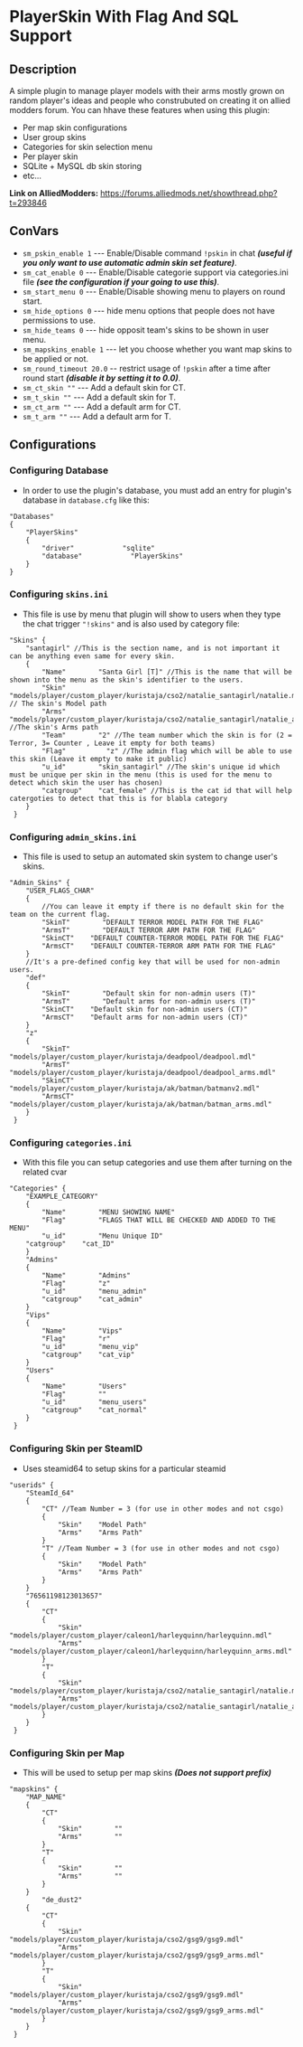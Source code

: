 # PlayerSkin With Flag And SQL Support

## Description
A simple plugin to manage player models with their arms mostly grown on random player's ideas and people who construbuted on creating it on allied modders forum.
You can hhave these features when using this plugin:
- Per map skin configurations
- User group skins
- Categories for skin selection menu
- Per player skin
- SQLite + MySQL db skin storing
- etc...

**Link on AlliedModders:** https://forums.alliedmods.net/showthread.php?t=293846

## ConVars
- `sm_pskin_enable 1` --- Enable/Disable command `!pskin` in chat ***(useful if you only want to use automatic admin skin set feature)***.
- `sm_cat_enable 0` --- Enable/Disable categorie support via categories.ini file ***(see the configuration if your going to use this)***.
- `sm_start_menu 0` --- Enable/Disable showing menu to players on round start.
- `sm_hide_options 0` --- hide menu options that people does not have permissions to use.
- `sm_hide_teams 0` --- hide opposit team's skins to be shown in user menu.
- `sm_mapskins_enable 1` --- let you choose whether you want map skins to be applied or not.
- `sm_round_timeout 20.0` -- restrict usage of `!pskin` after a time after round start ***(disable it by setting it to 0.0)***.
- `sm_ct_skin ""` --- Add a default skin for CT.
- `sm_t_skin ""` ---  Add a default skin for T.
- `sm_ct_arm ""` --- Add a default arm for CT.
- `sm_t_arm ""` --- Add a default arm for T.

## Configurations

### Configuring Database
- In order to use the plugin's database, you must add an entry for plugin's database in `database.cfg` like this:
```
"Databases"
{
    "PlayerSkins"
    {
        "driver"            "sqlite"
        "database"            "PlayerSkins"
    }
}
```

### Configuring `skins.ini`
- This file is use by menu that plugin will show to users when they type the chat trigger `"!skins"` and is also used by category file:
```
"Skins" {
    "santagirl" //This is the section name, and is not important it can be anything even same for every skin.
    {
        "Name"        "Santa Girl [T]" //This is the name that will be shown into the menu as the skin's identifier to the users.
        "Skin"        "models/player/custom_player/kuristaja/cso2/natalie_santagirl/natalie.mdl" // The skin's Model path
        "Arms"        "models/player/custom_player/kuristaja/cso2/natalie_santagirl/natalie_arms.mdl" //The skin's Arms path
        "Team"        "2" //The team number which the skin is for (2 = Terror, 3= Counter , Leave it empty for both teams)
        "Flag"          "z" //The admin flag which will be able to use this skin (Leave it empty to make it public)
        "u_id"        "skin_santagirl" //The skin's unique id which must be unique per skin in the menu (this is used for the menu to detect which skin the user has chosen)
        "catgroup"    "cat_female" //This is the cat id that will help catergoties to detect that this is for blabla category
    }
 } 
```

### Configuring `admin_skins.ini`
- This file is used to setup an automated skin system to change user's skins.
```
"Admin_Skins" {
    "USER_FLAGS_CHAR"
    {
        //You can leave it empty if there is no default skin for the team on the current flag.
        "SkinT"        "DEFAULT TERROR MODEL PATH FOR THE FLAG"
        "ArmsT"        "DEFAULT TERROR ARM PATH FOR THE FLAG"
        "SkinCT"    "DEFAULT COUNTER-TERROR MODEL PATH FOR THE FLAG"
        "ArmsCT"    "DEFAULT COUNTER-TERROR ARM PATH FOR THE FLAG"
    }
    //It's a pre-defined config key that will be used for non-admin users.
    "def"
    {
        "SkinT"        "Default skin for non-admin users (T)"
        "ArmsT"        "Default arms for non-admin users (T)"
        "SkinCT"    "Default skin for non-admin users (CT)"
        "ArmsCT"    "Default arms for non-admin users (CT)"
    }
    "z"
    {
        "SkinT"        "models/player/custom_player/kuristaja/deadpool/deadpool.mdl"
        "ArmsT"        "models/player/custom_player/kuristaja/deadpool/deadpool_arms.mdl"
        "SkinCT"    "models/player/custom_player/kuristaja/ak/batman/batmanv2.mdl"
        "ArmsCT"    "models/player/custom_player/kuristaja/ak/batman/batman_arms.mdl"
    }
 } 
```

### Configuring `categories.ini`
- With this file you can setup categories and use them after turning on the related cvar
```
"Categories" {
    "EXAMPLE_CATEGORY"
    {
        "Name"        "MENU SHOWING NAME"
        "Flag"        "FLAGS THAT WILL BE CHECKED AND ADDED TO THE MENU"
        "u_id"        "Menu Unique ID"
    "catgroup"    "cat_ID"
    }
    "Admins"
    {
        "Name"        "Admins"
        "Flag"        "z"
        "u_id"        "menu_admin"
        "catgroup"    "cat_admin"
    }
    "Vips"
    {
        "Name"        "Vips"
        "Flag"        "r"
        "u_id"        "menu_vip"
        "catgroup"    "cat_vip"
    }
    "Users"
    {
        "Name"        "Users"
        "Flag"        ""
        "u_id"        "menu_users"
        "catgroup"    "cat_normal"
    }
 }  
```

### Configuring Skin per SteamID
- Uses steamid64 to setup skins for a particular steamid
```
"userids" {
    "SteamId_64"
    {
        "CT" //Team Number = 3 (for use in other modes and not csgo)
        {
            "Skin"    "Model Path"
            "Arms"    "Arms Path"
        }
        "T" //Team Number = 3 (for use in other modes and not csgo)
        {
            "Skin"    "Model Path"
            "Arms"    "Arms Path"
        }
    }
    "76561198123013657"
    {
        "CT"
        {
            "Skin"    "models/player/custom_player/caleon1/harleyquinn/harleyquinn.mdl"
            "Arms"    "models/player/custom_player/caleon1/harleyquinn/harleyquinn_arms.mdl"
        }
        "T"
        {
            "Skin"    "models/player/custom_player/kuristaja/cso2/natalie_santagirl/natalie.mdl"
            "Arms"    "models/player/custom_player/kuristaja/cso2/natalie_santagirl/natalie_arms.mdl"
        }
    }
 }  
```

### Configuring Skin per Map
- This will be used to setup per map skins ***(Does not support prefix)***
```
"mapskins" {
    "MAP_NAME"
    {
        "CT"
        {
            "Skin"        ""
            "Arms"        ""
        }
        "T"
        {
            "Skin"        ""
            "Arms"        ""
        }
    }
        "de_dust2"
    {
        "CT"
        {
            "Skin"        "models/player/custom_player/kuristaja/cso2/gsg9/gsg9.mdl"
            "Arms"        "models/player/custom_player/kuristaja/cso2/gsg9/gsg9_arms.mdl"
        }
        "T"
        {
            "Skin"        "models/player/custom_player/kuristaja/cso2/gsg9/gsg9.mdl"
            "Arms"        "models/player/custom_player/kuristaja/cso2/gsg9/gsg9_arms.mdl"
        }
    }
 } 
```
